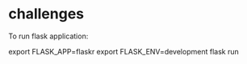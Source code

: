 # challenges

To run flask application:

export FLASK_APP=flaskr
export FLASK_ENV=development
flask run